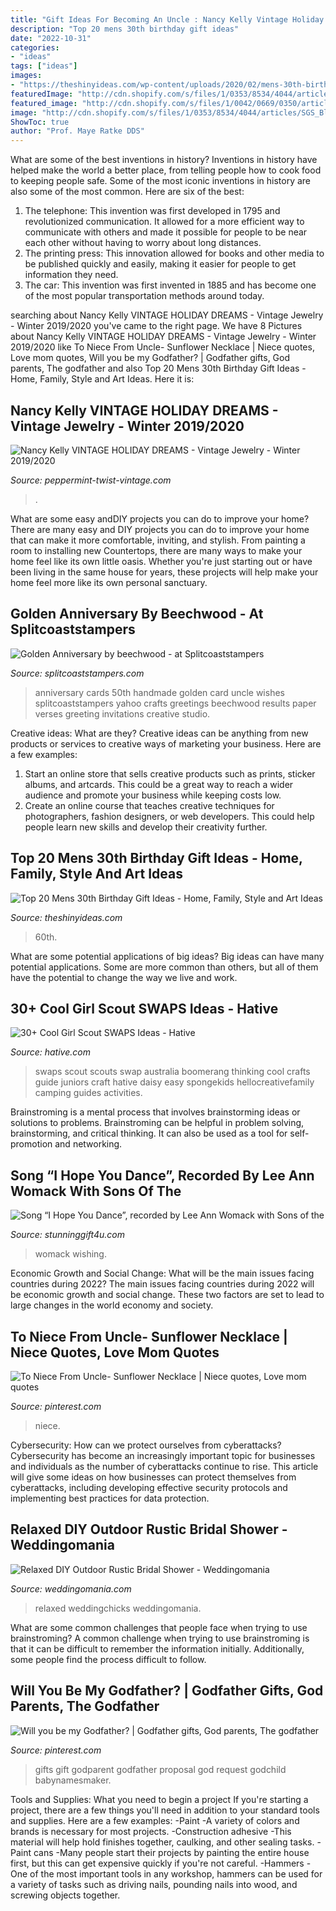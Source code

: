 ```yaml
---
title: "Gift Ideas For Becoming An Uncle : Nancy Kelly Vintage Holiday Dreams"
description: "Top 20 mens 30th birthday gift ideas"
date: "2022-10-31"
categories:
- "ideas"
tags: ["ideas"]
images:
- "https://theshinyideas.com/wp-content/uploads/2020/02/mens-30th-birthday-gift-ideas-awesome-60th-birthday-gift-ideas-for-him-gift-of-mens-30th-birthday-gift-ideas.jpg"
featuredImage: "http://cdn.shopify.com/s/files/1/0353/8534/4044/articles/SGS_BlogThumbn1ail_Edit_1200x1200.jpg?v=1627957194"
featured_image: "http://cdn.shopify.com/s/files/1/0042/0669/0350/articles/Xmastree_1024x.jpg?v=1604287717"
image: "http://cdn.shopify.com/s/files/1/0353/8534/4044/articles/SGS_BlogThumbn1ail_Edit_1200x1200.jpg?v=1627957194"
ShowToc: true
author: "Prof. Maye Ratke DDS"
---
```



What are some of the best inventions in history?
Inventions in history have helped make the world a better place, from telling people how to cook food to keeping people safe. Some of the most iconic inventions in history are also some of the most common. Here are six of the best: 
1. The telephone: This invention was first developed in 1795 and revolutionized communication. It allowed for a more efficient way to communicate with others and made it possible for people to be near each other without having to worry about long distances. 
2. The printing press: This innovation allowed for books and other media to be published quickly and easily, making it easier for people to get information they need. 
3. The car: This invention was first invented in 1885 and has become one of the most popular transportation methods around today.

	

		
searching about Nancy Kelly VINTAGE HOLIDAY DREAMS - Vintage Jewelry - Winter 2019/2020 you've came to the right page. We have 8 Pictures about Nancy Kelly VINTAGE HOLIDAY DREAMS - Vintage Jewelry - Winter 2019/2020 like To Niece From Uncle- Sunflower Necklace | Niece quotes, Love mom quotes, Will you be my Godfather? | Godfather gifts, God parents, The godfather and also Top 20 Mens 30th Birthday Gift Ideas - Home, Family, Style and Art Ideas. Here it is:
		
    
## Nancy Kelly VINTAGE HOLIDAY DREAMS - Vintage Jewelry - Winter 2019/2020

<img loading=lazy src="http://cdn.shopify.com/s/files/1/0042/0669/0350/articles/Xmastree_1024x.jpg?v=1604287717" onerror="this.onerror=null;this.src='https://tse4.mm.bing.net/th?id=OIP.nUeDRKlxP2HFTmBPKzBXCAHaGi&amp;pid=15.1';" alt="Nancy Kelly VINTAGE HOLIDAY DREAMS - Vintage Jewelry - Winter 2019/2020">

_Source: peppermint-twist-vintage.com_

>. 

	

What are some easy andDIY projects you can do to improve your home?
There are many easy and DIY projects you can do to improve your home that can make it more comfortable, inviting, and stylish. From painting a room to installing new Countertops, there are many ways to make your home feel like its own little oasis. Whether you're just starting out or have been living in the same house for years, these projects will help make your home feel more like its own personal sanctuary.

    
## Golden Anniversary By Beechwood - At Splitcoaststampers

<img loading=lazy src="http://images.splitcoaststampers.com/data/gallery/14545/2011/06/02/cards_2011_299_by_beechwood.JPG" onerror="this.onerror=null;this.src='https://tse2.mm.bing.net/th?id=OIP.SVLH6gpKjNdOiNEwmpPRAwHaFj&amp;pid=15.1';" alt="Golden Anniversary by beechwood - at Splitcoaststampers">

_Source: splitcoaststampers.com_

>anniversary cards 50th handmade golden card uncle wishes splitcoaststampers yahoo crafts greetings beechwood results paper verses greeting invitations creative studio. 

	

Creative ideas: What are they?
Creative ideas can be anything from new products or services to creative ways of marketing your business. Here are a few examples:
1. Start an online store that sells creative products such as prints, sticker albums, and artcards. This could be a great way to reach a wider audience and promote your business while keeping costs low.
2. Create an online course that teaches creative techniques for photographers, fashion designers, or web developers. This could help people learn new skills and develop their creativity further.

    
## Top 20 Mens 30th Birthday Gift Ideas - Home, Family, Style And Art Ideas

<img loading=lazy src="https://theshinyideas.com/wp-content/uploads/2020/02/mens-30th-birthday-gift-ideas-awesome-60th-birthday-gift-ideas-for-him-gift-of-mens-30th-birthday-gift-ideas.jpg" onerror="this.onerror=null;this.src='https://tse2.mm.bing.net/th?id=OIP.1b_jEfebL8mDJwkqcOSTswHaJ4&amp;pid=15.1';" alt="Top 20 Mens 30th Birthday Gift Ideas - Home, Family, Style and Art Ideas">

_Source: theshinyideas.com_

>60th. 

	

What are some potential applications of big ideas?
Big ideas can have many potential applications. Some are more common than others, but all of them have the potential to change the way we live and work.

    
## 30+ Cool Girl Scout SWAPS Ideas - Hative

<img loading=lazy src="https://hative.com/wp-content/uploads/2014/03/girl-scout-swaps-ideas/31-boomerang-girl-scout-swaps.jpg" onerror="this.onerror=null;this.src='https://tse2.mm.bing.net/th?id=OIP.uPZujunqqN3jJ0lvDn6qdgHaGN&amp;pid=15.1';" alt="30+ Cool Girl Scout SWAPS Ideas - Hative">

_Source: hative.com_

>swaps scout scouts swap australia boomerang thinking cool crafts guide juniors craft hative daisy easy spongekids hellocreativefamily camping guides activities. 

	

Brainstroming is a mental process that involves brainstorming ideas or solutions to problems. Brainstroming can be helpful in problem solving, brainstorming, and critical thinking. It can also be used as a tool for self-promotion and networking.

    
## Song “I Hope You Dance”, Recorded By Lee Ann Womack With Sons Of The

<img loading=lazy src="http://cdn.shopify.com/s/files/1/0353/8534/4044/articles/SGS_BlogThumbn1ail_Edit_1200x1200.jpg?v=1627957194" onerror="this.onerror=null;this.src='https://tse2.mm.bing.net/th?id=OIP.7hKlifUwlgUdx--mhEzu9AHaFw&amp;pid=15.1';" alt="Song “I Hope You Dance”, recorded by Lee Ann Womack with Sons of the">

_Source: stunninggift4u.com_

>womack wishing. 

	

Economic Growth and Social Change: What will be the main issues facing countries during 2022?
The main issues facing countries during 2022 will be economic growth and social change. These two factors are set to lead to large changes in the world economy and society.

    
## To Niece From Uncle- Sunflower Necklace | Niece Quotes, Love Mom Quotes

<img loading=lazy src="https://i.pinimg.com/736x/8f/b0/77/8fb077d2376d803d3ba13bdd70a9317e.jpg" onerror="this.onerror=null;this.src='https://tse1.mm.bing.net/th?id=OIP.p91H666WEx3fAHDjYJ1vYAHaHa&amp;pid=15.1';" alt="To Niece From Uncle- Sunflower Necklace | Niece quotes, Love mom quotes">

_Source: pinterest.com_

>niece. 

	

Cybersecurity: How can we protect ourselves from cyberattacks?
Cybersecurity has become an increasingly important topic for businesses and individuals as the number of cyberattacks continue to rise. This article will give some ideas on how businesses can protect themselves from cyberattacks, including developing effective security protocols and implementing best practices for data protection.

    
## Relaxed DIY Outdoor Rustic Bridal Shower - Weddingomania

<img loading=lazy src="https://i.weddingomania.com/relaxed-diy-outdoor-rustic-bridal-shower-7-500x668.jpg" onerror="this.onerror=null;this.src='https://tse4.mm.bing.net/th?id=OIP.9scI20Me1B7KML9y66h3FwHaJ5&amp;pid=15.1';" alt="Relaxed DIY Outdoor Rustic Bridal Shower - Weddingomania">

_Source: weddingomania.com_

>relaxed weddingchicks weddingomania. 

	

What are some common challenges that people face when trying to use brainstroming?
A common challenge when trying to use brainstroming is that it can be difficult to remember the information initially. Additionally, some people find the process difficult to follow.

    
## Will You Be My Godfather? | Godfather Gifts, God Parents, The Godfather

<img loading=lazy src="https://i.pinimg.com/736x/4f/93/3f/4f933fe5bba3fb3b4d77ee325c226ad3--godchild-gift-godparent-gifts.jpg" onerror="this.onerror=null;this.src='https://tse2.mm.bing.net/th?id=OIP.9HVb9XguDThnK6PW8rIyUwHaJ3&amp;pid=15.1';" alt="Will you be my Godfather? | Godfather gifts, God parents, The godfather">

_Source: pinterest.com_

>gifts gift godparent godfather proposal god request godchild babynamesmaker. 

	

Tools and Supplies: What you need to begin a project
If you're starting a project, there are a few things you'll need in addition to your standard tools and supplies. Here are a few examples: 
-Paint -A variety of colors and brands is necessary for most projects. 
-Construction adhesive -This material will help hold finishes together, caulking, and other sealing tasks. 
-Paint cans -Many people start their projects by painting the entire house first, but this can get expensive quickly if you're not careful. 
-Hammers -One of the most important tools in any workshop, hammers can be used for a variety of tasks such as driving nails, pounding nails into wood, and screwing objects together.

